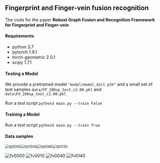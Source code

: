 ## Fingerprint and Finger-vein fusion recognition

The code for the paper **Robust Graph Fusion and Recognition Framework for Fingerprint and Finger-vein**

#### Requirements

- python 3.7
- pytorch 1.9.1
- torch-geometric 2.0.1
- scipy 1.7.1

#### Testing a Model

We provide a pretrained model `"model/model_dict.pth"` and a small set of test samples `data/FP_200sp_test_c2.00.pkl` and `data\FV_200sp_test_c2.00.pkl`

Run a test script `python3 main.py --train False`

#### Training a Model

Run a test script `python3 main.py --train True`

#### Data samples

<img src="C:\Users\QU\Desktop\IET\project\CGCN\data\fp0000.bmp" alt="fp0000" style="zoom:80%;" /><img src="C:\Users\QU\Desktop\IET\project\CGCN\data\fp0040.bmp" alt="fp0040" style="zoom:80%;" /><img src="C:\Users\QU\Desktop\IET\project\CGCN\data\fp0080.bmp" alt="fp0080" style="zoom:80%;" /><img src="C:\Users\QU\Desktop\IET\project\CGCN\data\fp0130.bmp" alt="fp0130" style="zoom:80%;" />



<img src="C:\Users\QU\Desktop\IET\project\CGCN\data\fv0000.bmp" alt="fv0000" style="zoom:100%;" />       <img src="C:\Users\QU\Desktop\IET\project\CGCN\data\fv0010.bmp" alt="fv0010" style="zoom:100%;" />       <img src="C:\Users\QU\Desktop\IET\project\CGCN\data\fv0040.bmp" alt="fv0040" style="zoom:100%;" />        <img src="C:\Users\QU\Desktop\IET\project\CGCN\data\fv0140.bmp" alt="fv0140" style="zoom:100%;" />













